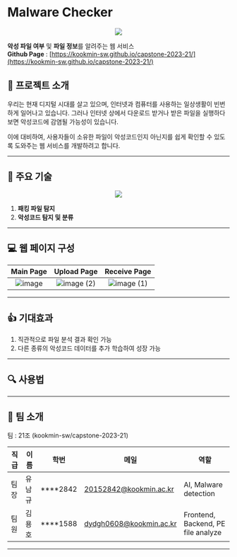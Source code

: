 # Malware Checker

<p align="center"><img src="https://github.com/kookmin-sw/capstone-2023-21/assets/39542937/e2ebce95-c45d-4d75-a38d-2c42cf9a38ca"></p>  

**악성 파일 여부** 및 **파일 정보**를 알려주는 웹 서비스  
**Github Page** : [https://kookmin-sw.github.io/capstone-2023-21/](https://kookmin-sw.github.io/capstone-2023-21/)

## 📖 프로젝트 소개

우리는 현재 디지털 시대를 살고 있으며, 인터넷과 컴퓨터를 사용하는 일상생활이 빈번하게 일어나고 있습니다. 그러나 인터넷 상에서 다운로드 받거나 받은 파일을 실행하다 보면 악성코드에 감염될 가능성이 있습니다.

이에 대비하여, 사용자들이 소유한 파일이 악성코드인지 아닌지를 쉽게 확인할 수 있도록 도와주는 웹 서비스를 개발하려고 합니다.

---

## 🔧 주요 기술

<p align="center"><img src="https://github.com/kookmin-sw/capstone-2023-21/assets/39542937/3dab7f3a-cf5b-4200-adbc-e1109c1e06b6"></p>

1. **패킹 파일 탐지**
2. **악성코드 탐지 및 분류**


---

## 💻 웹 페이지 구성

|Main Page|Upload Page|Receive Page|
|:-:|:-:|:-:|
|![image](https://github.com/kookmin-sw/capstone-2023-21/assets/39542937/f66b3399-7134-4283-9a7d-d46f089d19fa)|![image (2)](https://github.com/kookmin-sw/capstone-2023-21/assets/39542937/00360df0-9dbe-4c4b-b392-f527ed47fb0c)|![image (1)](https://github.com/kookmin-sw/capstone-2023-21/assets/39542937/06a07347-377f-4d97-a693-3796d9dc25f1)|

---

## 👍 기대효과

1. 직관적으로 파일 분석 결과 확인 가능
2. 다른 종류의 악성코드 데이터를 추가 학습하여 성장 가능

---

## 🔍 사용법

---

## 👫 팀 소개

팀 : 21조 (kookmin-sw/capstone-2023-21)

직급 | 이름 | 학번 | 메일 | 역할 |
---|---|---|---|---|
팀장 | 유남규 | ****2842 | 20152842@kookmin.ac.kr | AI, Malware detection
팀원 | 김용호 | ****1588 | dydgh0608@kookmin.ac.kr | Frontend, Backend, PE file analyze

---


